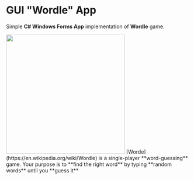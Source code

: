 # GUI "Wordle" App
Simple **C# Windows Forms App** implementation of **Wordle** game.


<img width= 325px src="https://media-cldnry.s-nbcnews.com/image/upload/t_fit-560w,f_auto,q_auto:best/rockcms/2022-01/wordle-inline1-AW-220105-1acb81.jpg" />
[Worde](https://en.wikipedia.org/wiki/Wordle) is a single-player **word-guessing** game. Your purpose is to **find the right word** by typing **random words** until you **guess it**